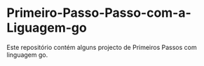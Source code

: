 # Primeiro-Passo-Passo-com-a-Liguagem-go
Este repositório contém alguns projecto de Primeiros Passos com linguagem go.
